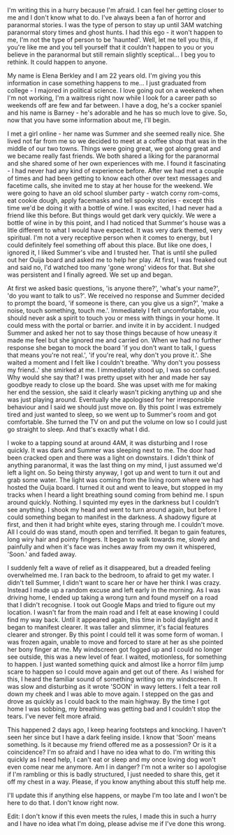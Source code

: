 I'm writing this in a hurry because I'm afraid. I can feel her getting closer to me and I don't know what to do. I've always been a fan of horror and paranormal stories. I was the type of person to stay up until 3AM watching paranormal story times and ghost hunts. I had this ego - it won't happen to me, I'm not the type of person to be 'haunted'. Well, let me tell you this, if you're like me and you tell yourself that it couldn't happen to you or you believe in the paranormal but still remain slightly sceptical... I beg you to rethink. It could happen to anyone.

My name is Elena Berkley and I am 22 years old. I'm giving you this information in case something happens to me... I just graduated from college - I majored in political science. I love going out on a weekend when I'm not working, I'm a waitress right now while I look for a career path so weekends off are few and far between. I have a dog, he's a cocker spaniel and his name is Barney - he's adorable and he has so much love to give. So, now that you have some information about me, I'll begin.

I met a girl online - her name was Summer and she seemed really nice. She lived not far from me so we decided to meet at a coffee shop that was in the middle of our two towns. Things were going great, we got along great and we became really fast friends. We both shared a liking for the paranormal and she shared some of her own experiences with me. I found it fascinating - I had never had any kind of experience before. After we had met a couple of times and had been getting to know each other over text messages and facetime calls, she invited me to stay at her house for the weekend. We were going to have an old school slumber party - watch corny rom-coms, eat cookie dough, apply facemasks and tell spooky stories - except this time we'd be doing it with a bottle of wine. I was excited, I had never had a friend like this before. But things would get dark very quickly. We were a bottle of wine in by this point, and I had noticed that Summer's house was a litle different to what I would have expected. It was very dark themed, very spiritual. I'm not a very receptive person when it comes to energy, but I could definitely feel something off about this place. But like one does, I ignored it, I liked Summer's vibe and I trusted her. That is until she pulled out her Ouija board and asked me to help her play. At first, I was freaked out and said no, I'd watched too many 'gone wrong' videos for that. But she was persistent and I finally agreed. We set up and began.

At first we asked basic questions, 'is anyone there?', 'what's your name?', 'do you want to talk to us?'. We received no response and Summer decided to prompt the board, 'if someone is there, can you give us a sign?', 'make a noise, touch something, touch me.'. Immediately I felt uncomfortable, you should never ask a spirit to touch you or mess with things in your home. It could mess with the portal or barrier. and invite it in by accident. I nudged Summer and asked her not to say those things because of how uneasy it made me feel but she ignored me and carried on. When we had no further response she began to mock the board 'if you don't want to talk, I guess that means you're not real.', 'if you're real, why don't you prove it.'. She waited a moment and I felt like I couldn't breathe. 'Why don't you possess my friend..' she smirked at me. I immediately stood up, I was so confused. Why would she say that? I was pretty upset with her and made her say goodbye ready to close up the board. She was upset with me for making her end the session, she said it clearly wasn't picking anything up and she was just playing around. Eventually she apologised for her irresponsible behaviour and I said we should just move on. By this point I was extremely tired and just wanted to sleep, so we went up to Summer's room and got comfortable. She turned the TV on and put the volume on low so I could just go straight to sleep. And that's exactly what I did.

I woke to a tapping sound at around 4AM, it was disturbing and I rose quickly. It was dark and Summer was sleeping next to me. The door had been cracked open and there was a light on downstairs. I didn't think of anything paranormal, it was the last thing on my mind, I just assumed we'd left a light on. So being thirsty anyway, I got up and went to turn it out and grab some water. The light was coming from the living room where we had hosted the Ouija board. I turned it out and went to leave, but stopped in my tracks when I heard a light breathing sound coming from behind me. I spun around quickly. Nothing. I squinted my eyes in the darkness but I couldn't see anything. I shook my head and went to turn around again, but before I could something began to manifest in the darkness. A shadowy figure at first, and then it had bright white eyes, staring through me. I couldn't move. All I could do was stand, mouth open and terrified. It began to gain features, long wiry hair and pointy fingers. It began to walk towards me, slowly and painfully and when it's face was inches away from my own it whispered, 'Soon.' and faded away.

I suddenly felt a wave of relief as it disappeared, but a dreaded feeling overwhelmed me. I ran back to the bedroom, to afraid to get my water. I didn't tell Summer, I didn't want to scare her or have her think I was crazy. Instead I made up a random excuse and left early in the morning. As I was driving home, I ended up taking a wrong turn and found myself on a road that I didn't recognise. I took out Google Maps and tried to figure out my location. I wasn't far from the main road and I felt at ease knowing I could find my way back. Until it appeared again, this time in bold daylight and it began to manifest clearer. It was taller and slimmer, it's facial features clearer and stronger. By this point I could tell it was some form of woman. I was frozen again, unable to move and forced to stare at her as she pointed her bony finger at me. My windscreen got fogged up and I could no longer see outside, this was a new level of fear. I waited, motionless, for something to happen. I just wanted something quick and almost like a horror film jump scare to happen so I could move again and get out of there. As I wished for this, I heard the familiar sound of something writing on my windscreen. It was slow and disturbing as it wrote 'SOON' in wavy letters. I felt a tear roll down my cheek and I was able to move again. I stepped on the gas and drove as quickly as I could back to the main highway. By the time I got home I was sobbing, my breathing was getting bad and I couldn't stop the tears. I've never felt more afraid.

This happened 2 days ago, I keep hearing footsteps and knocking. I haven't seen her since but I have a dark feeling inside. I know that 'Soon' means something. Is it because my friend offered me as a possession? Or is it a coincidence? I'm so afraid and I have no idea what to do. I'm writing this quickly as I need help, I can't eat or sleep and my once loving dog won't even come near me anymore. Am I in danger? I'm not a writer so I apologise if I'm rambling or this is badly structured, I just needed to share this, get it off my chest in a way. Please, if you know anything about this stuff help me.

I'll update this if anything else happens, or maybe I'm too late and I won't be here to do that. I don't know right now.

Edit: I don't know if this even meets the rules, I made this in such a hurry and I have no idea what I'm doing, please advise me if I've done this wrong.